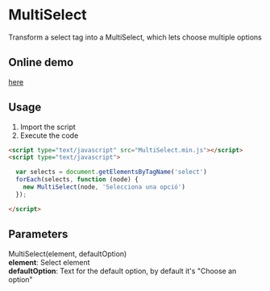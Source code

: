 # MultiSelect
Transform a select tag into a MultiSelect, which lets choose multiple options

## Online demo
[here](https://htmlpreview.github.io/?https://github.com/GerardRodes/MultiSelect/blob/master/index.html)

## Usage
1. Import the script  
2. Execute the code

```html
<script type="text/javascript" src="MultiSelect.min.js"></script>
<script type="text/javascript">

  var selects = document.getElementsByTagName('select')
  forEach(selects, function (node) {
    new MultiSelect(node, 'Selecciona una opció')
  });

</script>
```

## Parameters  
MultiSelect(element, defaultOption)  
**element**: Select element  
**defaultOption**: Text for the default option, by default it's "Choose an option"  
